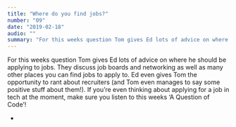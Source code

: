 ```yaml
---
title: "Where do you find jobs?"
number: "09"
date: "2019-02-18"
audio: ""
summary: "For this weeks question Tom gives Ed lots of advice on where he should be applying to jobs. They discuss job boards and networking as well as many other places you can find jobs to apply to."
---
```


For this weeks question Tom gives Ed lots of advice on where he should be 
applying to jobs. They discuss job boards and networking as well as many 
other places you can find jobs to apply to. Ed even gives Tom the 
opportunity to rant about recruiters (and Tom even manages to say some 
positive stuff about them!). If you’re even thinking about applying for a 
job in tech at the moment, make sure you listen to this weeks ‘A Question 
of Code’!

* []()
